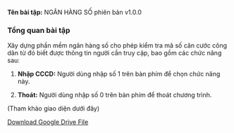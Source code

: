 **Tên bài tập:** NGÂN HÀNG SỐ phiên bản v1.0.0

### Tổng quan bài tập

Xây dựng phần mềm ngân hàng số cho phép kiểm tra mã số căn cước công dân từ đó biết được thông tin người cần truy cập, bao gồm các chức năng sau:

1. **Nhập CCCD:** Người dùng nhập số 1 trên bàn phím để chọn chức năng này.

0. **Thoát:** Người dùng nhập số 0 trên bàn phím để thoát chương trình.

(Tham khảo giao diện dưới đây)

[Download Google Drive File](https://drive.google.com/uc?id=105OJG6v9avJZcBMvvnA8Rtx0WqbHs_q0)

